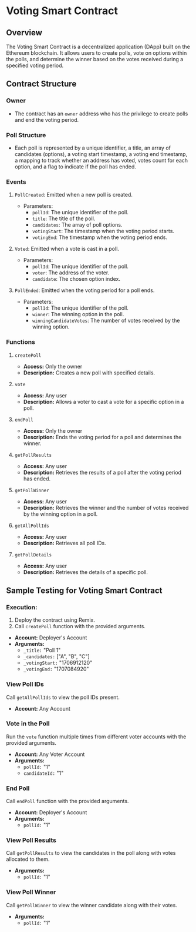 # Voting Smart Contract

## Overview
The Voting Smart Contract is a decentralized application (DApp) built on the Ethereum blockchain. It allows users to create polls, vote on options within the polls, and determine the winner based on the votes received during a specified voting period.


## Contract Structure

### Owner
- The contract has an `owner` address who has the privilege to create polls and end the voting period.

### Poll Structure
- Each poll is represented by a unique identifier, a title, an array of candidates (options), a voting start timestamp, a voting end timestamp, a mapping to track whether an address has voted, votes count for each option, and a flag to indicate if the poll has ended.

### Events
1. `PollCreated`: Emitted when a new poll is created.
    - Parameters:
        - `pollId`: The unique identifier of the poll.
        - `title`: The title of the poll.
        - `candidates`: The array of poll options.
        - `votingStart`: The timestamp when the voting period starts.
        - `votingEnd`: The timestamp when the voting period ends.

2. `Voted`: Emitted when a vote is cast in a poll.
    - Parameters:
        - `pollId`: The unique identifier of the poll.
        - `voter`: The address of the voter.
        - `candidate`: The chosen option index.

3. `PollEnded`: Emitted when the voting period for a poll ends.
    - Parameters:
        - `pollId`: The unique identifier of the poll.
        - `winner`: The winning option in the poll.
        - `winningCandidateVotes`: The number of votes received by the winning option.

### Functions

1. `createPoll`
   - **Access:** Only the owner
   - **Description:** Creates a new poll with specified details.

2. `vote`
   - **Access:** Any user
   - **Description:** Allows a voter to cast a vote for a specific option in a poll.

3. `endPoll`
   - **Access:** Only the owner
   - **Description:** Ends the voting period for a poll and determines the winner.

4. `getPollResults`
   - **Access:** Any user
   - **Description:** Retrieves the results of a poll after the voting period has ended.

5. `getPollWinner`
   - **Access:** Any user
   - **Description:** Retrieves the winner and the number of votes received by the winning option in a poll.

6. `getAllPollIds`
   - **Access:** Any user
   - **Description:** Retrieves all poll IDs.

7. `getPollDetails`
   - **Access:** Any user
   - **Description:** Retrieves the details of a specific poll.

## Sample Testing for Voting Smart Contract

### Execution:

1. Deploy the contract using Remix.
2. Call `createPoll` function with the provided arguments.

- **Account:** Deployer's Account
- **Arguments:**
  - `_title:` "Poll 1"
  - `_candidates:` ["A", "B", "C"]
  - `_votingStart:` "1706912120"
  - `_votingEnd:` "1707084920"

### View Poll IDs

Call `getAllPollIds` to view the poll IDs present.

- **Account:** Any Account 

###  Vote in the Poll

Run the `vote` function multiple times from different voter accounts with the provided arguments.

- **Account:** Any Voter Account
- **Arguments:**
  - `pollId:` "1"
  - `candidateId:` "1"

### End Poll

Call `endPoll` function with the provided arguments.

- **Account:** Deployer's Account
- **Arguments:**
  - `pollId:` "1"

### View Poll Results

Call `getPollResults` to view the candidates in the poll along with votes allocated to them.

- **Arguments:**
  - `pollId:` "1"

### View Poll Winner

Call `getPollWinner` to view the winner candidate along with their votes.

- **Arguments:**
  - `pollId:` "1"

